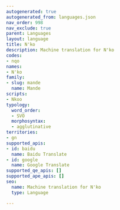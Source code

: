 ```yaml
---
autogenerated: true
autogenerated_from: languages.json
nav_order: 998
nav_exclude: true
parent: Languages
layout: language
title: N'ko
description: Machine translation for N'ko
codes:
- nqo
names:
- N'ko
family:
- slug: mande
  name: Mande
scripts:
- Nkoo
typology:
  word_order:
  - SVO
  morphosyntax:
  - agglutinative
territories:
- gn
supported_apis:
- id: baidu
  name: Baidu Translate
- id: google
  name: Google Translate
supported_qe_apis: []
supported_ape_apis: []
seo:
  name: Machine translation for N'ko
  type: Language

---
```


